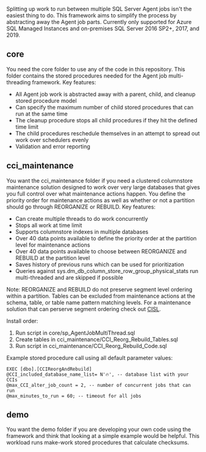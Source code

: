 Splitting up work to run between multiple SQL Server Agent jobs isn't the easiest thing to do. This framework aims to simplify the process by abstracting away the Agent job parts. Currently only supported for Azure SQL Managed Instances and on-premises SQL Server 2016 SP2+, 2017, and 2019.

## core

You need the core folder to use any of the code in this repository. This folder contains the stored procedures needed for the Agent job multi-threading framework. Key features:

* All Agent job work is abstracted away with a parent, child, and cleanup stored procedure model
* Can specify the maximum number of child stored procedures that can run at the same time
* The cleanup procedure stops all child procedures if they hit the defined time limit
* The child procedures reschedule themselves in an attempt to spread out work over schedulers evenly
* Validation and error reporting

## cci_maintenance

You want the cci_maintenance folder if you need a clustered columnstore maintenance solution designed to work over very large databases that gives you full control over what maintenance actions happen. You define the priority order for maintenance actions as well as whether or not a partition should go through REORGANIZE or REBUILD. Key features:

* Can create multiple threads to do work concurrently
* Stops all work at time limit
* Supports columnstore indexes in multiple databases
* Over 40 data points available to define the priority order at the partition level for maintenance actions
* Over 40 data points available to choose between REORGANIZE and REBUILD at the partition level
* Saves history of previous runs which can be used for prioritization
* Queries against sys.dm_db_column_store_row_group_physical_stats run multi-threaded and are skipped if possible

Note: REORGANIZE and REBUILD do not preserve segment level ordering within a partition. Tables can be excluded from maintenance actions at the schema, table, or table name pattern matching levels. For a maintenance solution that can perserve segment ordering check out [CISL](https://github.com/NikoNeugebauer/CISL).

Install order:

1. Run script in core/sp_AgentJobMultiThread.sql
2. Create tables in cci_maintenance/CCI_Reorg_Rebuild_Tables.sql
3. Run script in cci_maintenance/CCI_Reorg_Rebuild_Code.sql

Example stored procedure call using all default parameter values:

    EXEC [dbo].[CCIReorgAndRebuild]
    @CCI_included_database_name_list= N'🔥', -- database list with your CCIs
    @max_CCI_alter_job_count = 2, -- number of concurrent jobs that can run
    @max_minutes_to_run = 60; -- timeout for all jobs


## demo

You want the demo folder if you are developing your own code using the framework and think that looking at a simple example would be helpful. This workload runs make-work stored procedures that calculate checksums.
